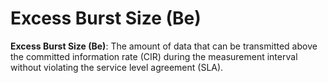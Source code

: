 # Excess Burst Size (Be)
 **Excess Burst Size (Be)**: The amount of data that can be transmitted above the committed information rate (CIR) during the measurement interval without violating the service level agreement (SLA).